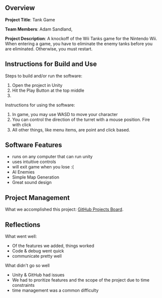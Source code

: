 ## Overview

**Project Title**: Tank Game

**Team Members**: Adam Sandland, 

**Project Description**: A knockoff of the Wii Tanks game for the Nintendo Wii. When entering a game, you have to eliminate the enemy tanks before you are eliminated. Otherwise, you must restart.

## Instructions for Build and Use

Steps to build and/or run the software:

1. Open the project in Unity
2. Hit the Play Button at the top middle
3.

Instructions for using the software:

1. In game, you may use WASD to move your character
2. You can control the direction of the turret with a mouse position. Fire with click
3. All other things, like menu items, are point and click based.

## Software Features
- runs on any computer that can run unity
- uses intuitive controls
- will exit game when you lose :(
- AI Enemies
- Simple Map Generation
- Great sound design

## Project Management
What we accomplished this project: [GitHub Projects Board](https://github.com/users/trevorstep/projects/3).

## Reflections
What went well:
- Of the features we added, things worked
- Code & debug went quick
- communicate pretty well
  
What didn't go so well
- Unity & GitHub had issues
- We had to proritize features and the scope of the project due to time constraints
- time management was a common difficulty

